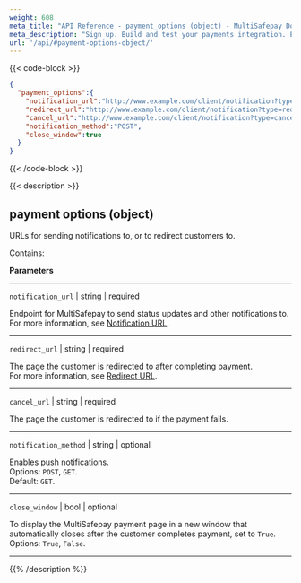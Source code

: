 ```yaml
---
weight: 608
meta_title: "API Reference - payment_options (object) - MultiSafepay Docs"
meta_description: "Sign up. Build and test your payments integration. Explore our products and services. Use our API Reference, SDKs, and wrappers. Get support."
url: '/api/#payment-options-object/'
---
```

{{< code-block >}}
```json 
{
  "payment_options":{
    "notification_url":"http://www.example.com/client/notification?type=notification",
    "redirect_url":"http://www.example.com/client/notification?type=redirect",
    "cancel_url":"http://www.example.com/client/notification?type=cancel",
    "notification_method":"POST",
    "close_window":true
  }
}
```


{{< /code-block >}}

{{< description >}}
## payment options (object)

URLs for sending notifications to, or to redirect customers to.

Contains:  

**Parameters**

----------------
`notification_url` | string | required

Endpoint for MultiSafepay to send status updates and other notifications to.   
For more information, see [Notification URL](/developer/api/notification-url).              

----------------
`redirect_url` | string | required

The page the customer is redirected to after completing payment.   
For more information, see [Redirect URL](/developer/api/redirect-url/).          

----------------
`cancel_url` | string | required

The page the customer is redirected to if the payment fails. 

----------------
`notification_method` | string | optional

Enables push notifications.  
Options: `POST`, `GET`.  
Default: `GET`.   

----------------
`close_window` | bool | optional

To display the MultiSafepay payment page in a new window that automatically closes after the customer completes payment, set to `True`.   
Options: `True`, `False`. 

----------------

{{% /description %}}
